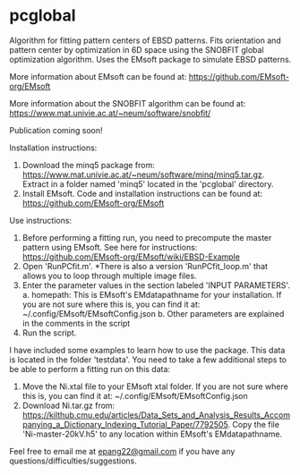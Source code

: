 # pcglobal
Algorithm for fitting pattern centers of EBSD patterns. Fits orientation and pattern center by optimization in 6D space using the SNOBFIT global optimization algorithm. Uses the EMsoft package to simulate EBSD patterns.

More information about EMsoft can be found at: https://github.com/EMsoft-org/EMsoft

More information about the SNOBFIT algorithm can be found at: https://www.mat.univie.ac.at/~neum/software/snobfit/

Publication coming soon!


Installation instructions:
1. Download the minq5 package from: https://www.mat.univie.ac.at/~neum/software/minq/minq5.tar.gz. Extract in a folder named 'minq5' located in the 'pcglobal' directory.
2. Install EMsoft. Code and installation instructions can be found at: https://github.com/EMsoft-org/EMsoft


Use instructions:
1. Before performing a fitting run, you need to precompute the master pattern using EMsoft. See here for instructions: https://github.com/EMsoft-org/EMsoft/wiki/EBSD-Example
2. Open 'RunPCfit.m'.  *There is also a version 'RunPCfit_loop.m' that allows you to loop through multiple image files.
3. Enter the parameter values in the section labeled 'INPUT PARAMETERS'.
    a. homepath: This is EMsoft's EMdatapathname for your installation. If you are not sure where this is, you can find it at: ~/.config/EMsoft/EMsoftConfig.json
    b. Other parameters are explained in the comments in the script
4. Run the script.


I have included some examples to learn how to use the package. This data is located in the folder 'testdata'. You need to take a few additional steps to be able to perform a fitting run on this data:
1. Move the Ni.xtal file to your EMsoft xtal folder. If you are not sure where this is, you can find it at: ~/.config/EMsoft/EMsoftConfig.json
2. Download Ni.tar.gz from: https://kilthub.cmu.edu/articles/Data_Sets_and_Analysis_Results_Accompanying_a_Dictionary_Indexing_Tutorial_Paper/7792505. Copy the file 'Ni-master-20kV.h5' to any location within EMsoft's EMdatapathname.


Feel free to email me at epang22@gmail.com if you have any questions/difficulties/suggestions.
